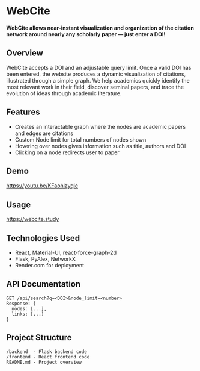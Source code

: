 # WebCite 
**WebCite allows near-instant visualization and organization of the citation network around nearly any scholarly paper — just enter a DOI!**

## Overview
WebCite accepts a DOI and an adjustable query limit. Once a valid DOI has been entered, the website produces a dynamic visualization of citations, illustrated through a simple graph. We help academics quickly identify the most relevant work in their field, discover seminal papers, and trace the evolution of ideas through academic literature.

## Features
- Creates an interactable graph where the nodes are academic papers and edges are citations
- Custom Node limit for total numbers of nodes shown
- Hovering over nodes gives information such as title, authors and DOI
- Clicking on a node redirects user to paper

## Demo
https://youtu.be/KFaohlzyqic

## Usage
https://webcite.study

## Technologies Used
- React, Material-UI, react-force-graph-2d
- Flask, PyAlex, NetworkX
- Render.com for deployment

## API Documentation
```
GET /api/search?q=<DOI>&node_limit=<number>
Response: {
  nodes: [...],
  links: [...]
}
```

## Project Structure
```
/backend  - Flask backend code
/frontend - React frontend code
README.md - Project overview
```

